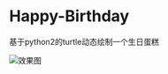# Happy-Birthday
基于python2的turtle动态绘制一个生日蛋糕

![效果图](https://github.com/oneflyingfish/a_flying_fish/blob/master/Pictures/happy_birthday/happy_birthday.png "最终效果图")
